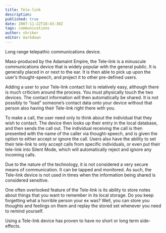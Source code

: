 ```yaml
---
title: Tele-link
description:
published: true
date: 2007-11-22T18:43:30Z
tags: communications
author: shriker
editor: markdown
---
```


Long range telepathic communications device.

Mass-produced by the Adamaint Empire, the Tele-link is a minuscule communications device that is widely popular with the general public. It is generally placed in or next to the ear. It is then able to pick up upon the user’s thought-speech, and project it to other pre-defined users.

Adding a user to your Tele-link contact list is relatively easy, although there is much criticism around the process. You must physically touch the two devices. The contact information will then automatically be shared. It is not possibly to “load” someone’s contact data onto your device without that person also having their Tele-link right there with you.

To make a call, the user need only to think about the individual that they wish to contact. The device then looks up their entry in the local database, and then sends the call out. The individual receiving the call is then presented with the name of the caller via thought-speech, and is given the option to either accept or ignore the call. Users also have the ability to set their tele-link to only accept calls from specific individuals, or even put their tele-link into Silent Mode, which will automatically reject and ignore any incoming calls.

Due to the nature of the technology, it is not considered a very secure means of communication. It can be tapped and monitored. As such, the Tele-link device is not used in times when the information being shared is considered sensitive.

One often overlooked feature of the Tele-link is its ability to store notes about things that you want to remember in its local storage. Do you keep forgetting what a horrible person your ex was? Well, you can store you thoughts and feelings on them and replay the stored set whenever you need to remind yourself.

Using a Tele-link device has proven to have no short or long term side-effects. 